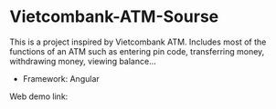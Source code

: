 # Vietcombank-ATM-Sourse
This is a project inspired by Vietcombank ATM. Includes most of the functions of an ATM such as entering pin code, transferring money, withdrawing money, viewing balance...

- Framework: Angular

Web demo link:
